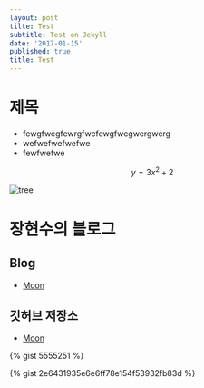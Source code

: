 ```yaml
---
layout: post
tilte: Test
subtitle: Test on Jekyll
date: '2017-01-15'
published: true
title: Test
---
```


# 제목
* fewgfwegfewrgfwefewgfwegwergwerg
* wefwefwefwefwe
* fewfwefwe

$$y=3x^2+2$$

![tree](https://vienna-wv.com/images/tree.jpg)



# 장현수의 블로그

## Blog

* [Moon](https://JMAXION.github.io/Moon)

## 깃허브 저장소

* [Moon](https://JMAXION.github.com/Moon)


{% gist 5555251 %}

{% gist 2e6431935e6e6ff78e154f53932fb83d %}

